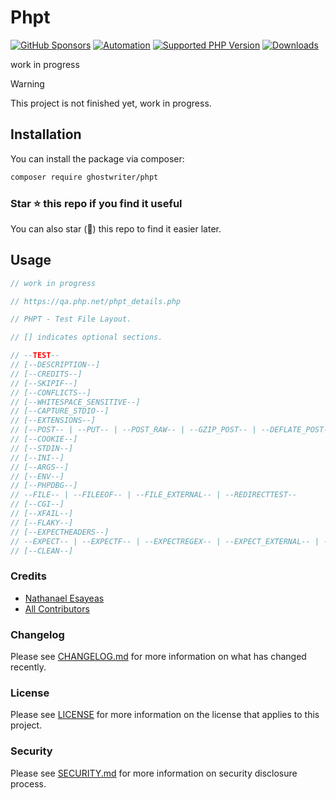 # Phpt

[![GitHub Sponsors](https://img.shields.io/github/sponsors/ghostwriter?label=Sponsor+@ghostwriter/phpt&logo=GitHub+Sponsors)](https://github.com/sponsors/ghostwriter)
[![Automation](https://github.com/ghostwriter/phpt/actions/workflows/automation.yml/badge.svg)](https://github.com/ghostwriter/phpt/actions/workflows/automation.yml)
[![Supported PHP Version](https://badgen.net/packagist/php/ghostwriter/phpt?color=8892bf)](https://www.php.net/supported-versions)
[![Downloads](https://badgen.net/packagist/dt/ghostwriter/phpt?color=blue)](https://packagist.org/packages/ghostwriter/phpt)

work in progress

> [!WARNING]
>
> This project is not finished yet, work in progress.

## Installation

You can install the package via composer:

``` bash
composer require ghostwriter/phpt
```

### Star ⭐️ this repo if you find it useful

You can also star (🌟) this repo to find it easier later.

## Usage

```php
// work in progress

// https://qa.php.net/phpt_details.php

// PHPT - Test File Layout.

// [] indicates optional sections.

// --TEST--
// [--DESCRIPTION--]
// [--CREDITS--]
// [--SKIPIF--]
// [--CONFLICTS--]
// [--WHITESPACE_SENSITIVE--]
// [--CAPTURE_STDIO--]
// [--EXTENSIONS--]
// [--POST-- | --PUT-- | --POST_RAW-- | --GZIP_POST-- | --DEFLATE_POST-- | --GET--]
// [--COOKIE--]
// [--STDIN--]
// [--INI--]
// [--ARGS--]
// [--ENV--]
// [--PHPDBG--]
// --FILE-- | --FILEEOF-- | --FILE_EXTERNAL-- | --REDIRECTTEST--
// [--CGI--]
// [--XFAIL--]
// [--FLAKY--]
// [--EXPECTHEADERS--]
// --EXPECT-- | --EXPECTF-- | --EXPECTREGEX-- | --EXPECT_EXTERNAL-- | --EXPECTF_EXTERNAL-- | --EXPECTREGEX_EXTERNAL-- 
// [--CLEAN--]
```

### Credits

- [Nathanael Esayeas](https://github.com/ghostwriter)
- [All Contributors](https://github.com/ghostwriter/phpt/contributors)

### Changelog

Please see [CHANGELOG.md](./CHANGELOG.md) for more information on what has changed recently.

### License

Please see [LICENSE](./LICENSE) for more information on the license that applies to this project.

### Security

Please see [SECURITY.md](./SECURITY.md) for more information on security disclosure process.
